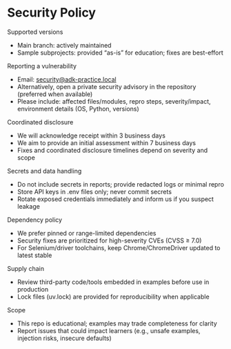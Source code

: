 # Security Policy

Supported versions
- Main branch: actively maintained
- Sample subprojects: provided “as-is” for education; fixes are best-effort

Reporting a vulnerability
- Email: security@adk-practice.local
- Alternatively, open a private security advisory in the repository (preferred when available)
- Please include: affected files/modules, repro steps, severity/impact, environment details (OS, Python, versions)

Coordinated disclosure
- We will acknowledge receipt within 3 business days
- We aim to provide an initial assessment within 7 business days
- Fixes and coordinated disclosure timelines depend on severity and scope

Secrets and data handling
- Do not include secrets in reports; provide redacted logs or minimal repro
- Store API keys in .env files only; never commit secrets
- Rotate exposed credentials immediately and inform us if you suspect leakage

Dependency policy
- We prefer pinned or range-limited dependencies
- Security fixes are prioritized for high-severity CVEs (CVSS ≥ 7.0)
- For Selenium/driver toolchains, keep Chrome/ChromeDriver updated to latest stable

Supply chain
- Review third-party code/tools embedded in examples before use in production
- Lock files (uv.lock) are provided for reproducibility when applicable

Scope
- This repo is educational; examples may trade completeness for clarity
- Report issues that could impact learners (e.g., unsafe examples, injection risks, insecure defaults)
